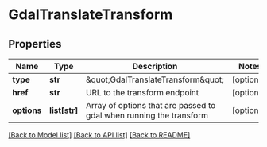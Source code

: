 # GdalTranslateTransform

## Properties
Name | Type | Description | Notes
------------ | ------------- | ------------- | -------------
**type** | **str** | \&quot;GdalTranslateTransform\&quot; | [optional] 
**href** | **str** | URL to the transform endpoint | [optional] 
**options** | **list[str]** | Array of options that are passed to gdal when running the transform | [optional] 

[[Back to Model list]](../README.md#documentation-for-models) [[Back to API list]](../README.md#documentation-for-api-endpoints) [[Back to README]](../README.md)

